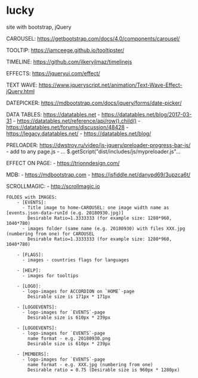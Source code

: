 # lucky
site with bootstrap, jQuery

CAROUSEL:
https://getbootstrap.com/docs/4.0/components/carousel/

TOOLTIP:
https://iamceege.github.io/tooltipster/

TIMELINE:
https://github.com/ilkeryilmaz/timelinejs

EFFECTS:
https://jqueryui.com/effect/

TEXT WAVE:
https://www.jqueryscript.net/animation/Text-Wave-Effect-jQuery.html

DATEPICKER:
https://mdbootstrap.com/docs/jquery/forms/date-picker/

DATA TABLES:
https://datatables.net
    - https://datatables.net/blog/2017-03-31
    - https://datatables.net/reference/api/row().child()
    - https://datatables.net/forums/discussion/48428
    - https://legacy.datatables.net/
    - https://datatables.net/blog/

PRELOADER:
https://dwstroy.ru/video/js-jquery/preloader-progress-bar-js/
    - add to any page.js - ... $.getScript("dist/includes/js/mypreloader.js"...

EFFECT ON PAGE:
    - https://trionndesign.com/

MDB:
    - https://mdbootstrap.com
    - https://jsfiddle.net/danypd69/3upzca6t/

SCROLLMAGIC:
    - http://scrollmagic.io

~~~~~~~~~~~~~~~~~~~~~~~~~~~~~~~~~~~~~~~~~~~~~~~~~~~~~~~~~~~~~
FOLDES with IMAGES:
    - [EVENTS]:
      - Title image to home-CAROUSEL: one image width name as [events.json-data-runId (e.g. 20180930.jpg)]
        Desirable Ratio=1.3333333 (for example size: 1280*960, 1040*780)
      - images folder (same name (e.g. 20180930) with files XXX.jpg (numbering from one) for CAROUSEL
        Desirable Ratio=1.3333333 (for example size: 1280*960, 1040*780)

    - [FLAGS]:
      - images - countries flags for languages

    - [HELP]:
      - images for tooltips

    - [LOGO]:
      - logo-images for ACCORDION on `HOME`-page
        Desirable size is 171px * 171px

    - [LOGOEVENTS]:
      - logo-images for `EVENTS`-page
        Desirable size is 610px * 239px

    - [LOGOEVENTS]:
      - logo-images for `EVENTS`-page
        name format - e.g. 20180930.png
        Desirable size is 610px * 239px

    - [MEMBERS]:
      - logo-images for `EVENTS`-page
        name format - e.g. XXX.jpg (numbering from one)
        Desirable ratio = 0.75 (Desirable size is 960px * 1280px)
~~~~~~~~~~~~~~~~~~~~~~~~~~~~~~~~~~~~~~~~~~~~~~~~~~~~~~~~~~~~~
